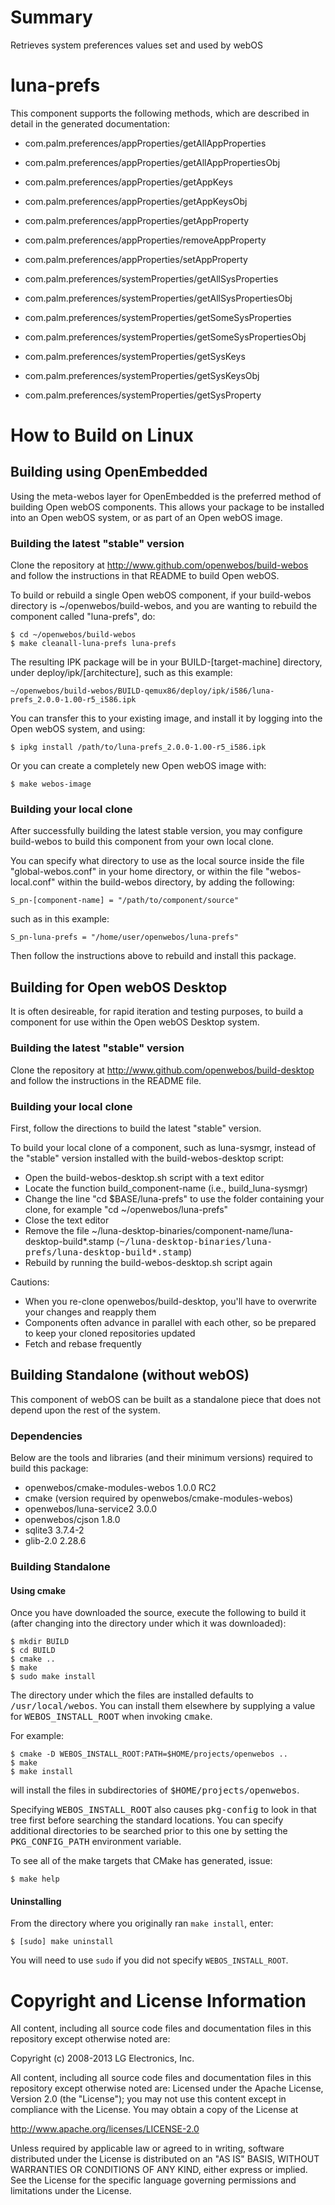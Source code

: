 Summary
=======
Retrieves system preferences values set and used by webOS

luna-prefs
==========

This component supports the following methods, which are described in detail in the generated documentation:  

*  com.palm.preferences/appProperties/getAllAppProperties
*  com.palm.preferences/appProperties/getAllAppPropertiesObj
*  com.palm.preferences/appProperties/getAppKeys
*  com.palm.preferences/appProperties/getAppKeysObj
*  com.palm.preferences/appProperties/getAppProperty
*  com.palm.preferences/appProperties/removeAppProperty
*  com.palm.preferences/appProperties/setAppProperty

*  com.palm.preferences/systemProperties/getAllSysProperties
*  com.palm.preferences/systemProperties/getAllSysPropertiesObj
*  com.palm.preferences/systemProperties/getSomeSysProperties
*  com.palm.preferences/systemProperties/getSomeSysPropertiesObj
*  com.palm.preferences/systemProperties/getSysKeys
*  com.palm.preferences/systemProperties/getSysKeysObj
*  com.palm.preferences/systemProperties/getSysProperty

How to Build on Linux
=====================

## Building using OpenEmbedded 

Using the meta-webos layer for OpenEmbedded is the preferred method of building Open webOS components.
This allows your package to be installed into an Open webOS system, or as part of an Open webOS image.

### Building the latest "stable" version

Clone the repository at http://www.github.com/openwebos/build-webos and follow the instructions in that README to build Open webOS.

To build or rebuild a single Open webOS component, if your build-webos directory is ~/openwebos/build-webos, and you are wanting to rebuild the component called "luna-prefs", do:

    $ cd ~/openwebos/build-webos
    $ make cleanall-luna-prefs luna-prefs

The resulting IPK package will be in your BUILD-[target-machine] directory, under deploy/ipk/[architecture], such as this example:

    ~/openwebos/build-webos/BUILD-qemux86/deploy/ipk/i586/luna-prefs_2.0.0-1.00-r5_i586.ipk

You can transfer this to your existing image, and install it by logging into the Open webOS system, and using:

    $ ipkg install /path/to/luna-prefs_2.0.0-1.00-r5_i586.ipk

Or you can create a completely new Open webOS image with:

    $ make webos-image

### Building your local clone

After successfully building the latest stable version, you may configure build-webos to build this component from your own local clone.

You can specify what directory to use as the local source inside the file "global-webos.conf" in your home directory, or within the file "webos-local.conf" within the build-webos directory, by adding the following:

    S_pn-[component-name] = "/path/to/component/source"

such as in this example:

    S_pn-luna-prefs = "/home/user/openwebos/luna-prefs"

Then follow the instructions above to rebuild and install this package.

## Building for Open webOS Desktop

It is often desireable, for rapid iteration and testing purposes, to build a component for use within the Open webOS Desktop system.

### Building the latest "stable" version

Clone the repository at http://www.github.com/openwebos/build-desktop and follow the instructions in the README file.

### Building your local clone

First, follow the directions to build the latest "stable" version.

To build your local clone of a component, such as luna-sysmgr, instead of the "stable" version installed with the build-webos-desktop script:

* Open the build-webos-desktop.sh script with a text editor
* Locate the function build_component-name (i.e., build_luna-sysmgr)
* Change the line "cd $BASE/luna-prefs" to use the folder containing your clone, for example "cd ~/openwebos/luna-prefs"
* Close the text editor
* Remove the file ~/luna-desktop-binaries/component-name/luna-desktop-build*.stamp (<tt>~/luna-desktop-binaries/luna-prefs/luna-desktop-build*.stamp</tt>)
* Rebuild by running the build-webos-desktop.sh script again

Cautions:

* When you re-clone openwebos/build-desktop, you'll have to overwrite your changes and reapply them
* Components often advance in parallel with each other, so be prepared to keep your cloned repositories updated
* Fetch and rebase frequently

## Building Standalone (without webOS)

This component of webOS can be built as a standalone piece that does not depend upon the rest of the system. 

### Dependencies

Below are the tools and libraries (and their minimum versions) required to build this package:

* openwebos/cmake-modules-webos 1.0.0 RC2
* cmake (version required by openwebos/cmake-modules-webos)
* openwebos/luna-service2 3.0.0
* openwebos/cjson 1.8.0
* sqlite3 3.7.4-2
* glib-2.0 2.28.6

### Building Standalone

#### Using cmake

Once you have downloaded the source, execute the following to build it (after changing into the directory under which it was downloaded):

    $ mkdir BUILD
    $ cd BUILD
    $ cmake ..
    $ make
    $ sudo make install

The directory under which the files are installed defaults to <tt>/usr/local/webos</tt>.
You can install them elsewhere by supplying a value for <tt>WEBOS_INSTALL_ROOT</tt> when invoking <tt>cmake</tt>. 

For example:

    $ cmake -D WEBOS_INSTALL_ROOT:PATH=$HOME/projects/openwebos ..
    $ make
    $ make install

will install the files in subdirectories of <tt>$HOME/projects/openwebos</tt>.

Specifying <tt>WEBOS_INSTALL_ROOT</tt> also causes <tt>pkg-config</tt> to look in that tree first before searching the standard locations.
You can specify additional directories to be searched prior to this one by setting the <tt>PKG_CONFIG_PATH</tt> environment variable.

To see all of the make targets that CMake has generated, issue:

    $ make help
    
#### Uninstalling

From the directory where you originally ran `make install`, enter:

    $ [sudo] make uninstall

You will need to use `sudo` if you did not specify `WEBOS_INSTALL_ROOT`.

# Copyright and License Information

All content, including all source code files and documentation files in this repository except otherwise noted are: 

 Copyright (c) 2008-2013 LG Electronics, Inc.

All content, including all source code files and documentation files in this repository except otherwise noted are:
Licensed under the Apache License, Version 2.0 (the "License");
you may not use this content except in compliance with the License.
You may obtain a copy of the License at

http://www.apache.org/licenses/LICENSE-2.0

Unless required by applicable law or agreed to in writing, software
distributed under the License is distributed on an "AS IS" BASIS,
WITHOUT WARRANTIES OR CONDITIONS OF ANY KIND, either express or implied.
See the License for the specific language governing permissions and
limitations under the License.

